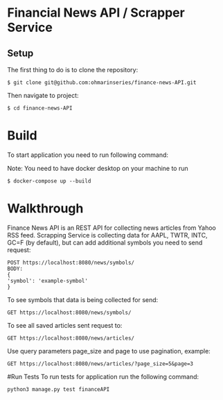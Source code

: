 # Financial News API / Scrapper Service

## Setup

The first thing to do is to clone the repository:

```shell
$ git clone git@github.com:ohmarinseries/finance-news-API.git
```
Then navigate to project:

```shell
$ cd finance-news-API
```

# Build 

To start application you need to run following command:

Note: You need to have docker desktop on your machine to run

```shell
$ docker-compose up --build
```

# Walkthrough
Finance News API is an REST API for collecting news articles from Yahoo RSS feed.
Scrapping Service is collecting data for AAPL, TWTR, INTC, GC=F (by default), but
can add additional symbols you need to send request:

```http request
POST https://localhost:8080/news/symbols/
BODY:
{
'symbol': 'example-symbol'
}
```

To see symbols that data is being collected for send:

```http request
GET https://localhost:8080/news/symbols/
```

To see all saved articles sent request to:

```http request
GET https://localhost:8080/news/articles/
```

Use query parameters page_size and page to use pagination, example:

```http request
GET https://localhost:8080/news/articles/?page_size=5&page=3
```

#Run Tests
To run tests for application run the following command:
```shell
python3 manage.py test financeAPI
```
